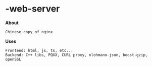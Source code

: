 # -web-server
<b align="center">About</b>

    Chinese copy of nginx

<b align="center">Uses</b>

    Frontend: html, js, ts, etc...
    Backend: C++ libs, PQXX, CURL proxy, nlohmann-json, boost-gzip, openSSL
